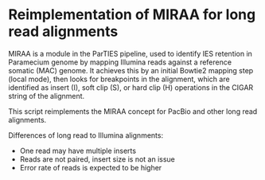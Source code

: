 # Reimplementation of MIRAA for long read alignments

MIRAA is a module in the ParTIES pipeline, used to identify IES retention in Paramecium genome by mapping Illumina reads against a reference somatic (MAC) genome. It achieves this by an initial Bowtie2 mapping step (local mode), then looks for breakpoints in the alignment, which are identified as insert (I), soft clip (S), or hard clip (H) operations in the CIGAR string of the alignment.

This script reimplements the MIRAA concept for PacBio and other long read alignments. 

Differences of long read to Illumina alignments:
 * One read may have multiple inserts
 * Reads are not paired, insert size is not an issue
 * Error rate of reads is expected to be higher
